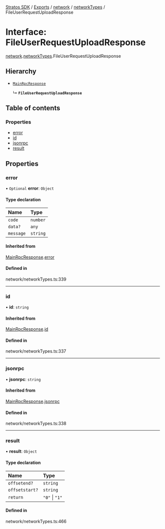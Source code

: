 [Stratos SDK](../README.md) / [Exports](../modules.md) / [network](../modules/network.md) / [networkTypes](../modules/network.networkTypes.md) / FileUserRequestUploadResponse

# Interface: FileUserRequestUploadResponse

[network](../modules/network.md).[networkTypes](../modules/network.networkTypes.md).FileUserRequestUploadResponse

## Hierarchy

- [`MainRpcResponse`](network.networkTypes.MainRpcResponse.md)

  ↳ **`FileUserRequestUploadResponse`**

## Table of contents

### Properties

- [error](network.networkTypes.FileUserRequestUploadResponse.md#error)
- [id](network.networkTypes.FileUserRequestUploadResponse.md#id)
- [jsonrpc](network.networkTypes.FileUserRequestUploadResponse.md#jsonrpc)
- [result](network.networkTypes.FileUserRequestUploadResponse.md#result)

## Properties

### error

• `Optional` **error**: `Object`

#### Type declaration

| Name | Type |
| :------ | :------ |
| `code` | `number` |
| `data?` | `any` |
| `message` | `string` |

#### Inherited from

[MainRpcResponse](network.networkTypes.MainRpcResponse.md).[error](network.networkTypes.MainRpcResponse.md#error)

#### Defined in

network/networkTypes.ts:339

___

### id

• **id**: `string`

#### Inherited from

[MainRpcResponse](network.networkTypes.MainRpcResponse.md).[id](network.networkTypes.MainRpcResponse.md#id)

#### Defined in

network/networkTypes.ts:337

___

### jsonrpc

• **jsonrpc**: `string`

#### Inherited from

[MainRpcResponse](network.networkTypes.MainRpcResponse.md).[jsonrpc](network.networkTypes.MainRpcResponse.md#jsonrpc)

#### Defined in

network/networkTypes.ts:338

___

### result

• **result**: `Object`

#### Type declaration

| Name | Type |
| :------ | :------ |
| `offsetend?` | `string` |
| `offsetstart?` | `string` |
| `return` | ``"0"`` \| ``"1"`` |

#### Defined in

network/networkTypes.ts:466
